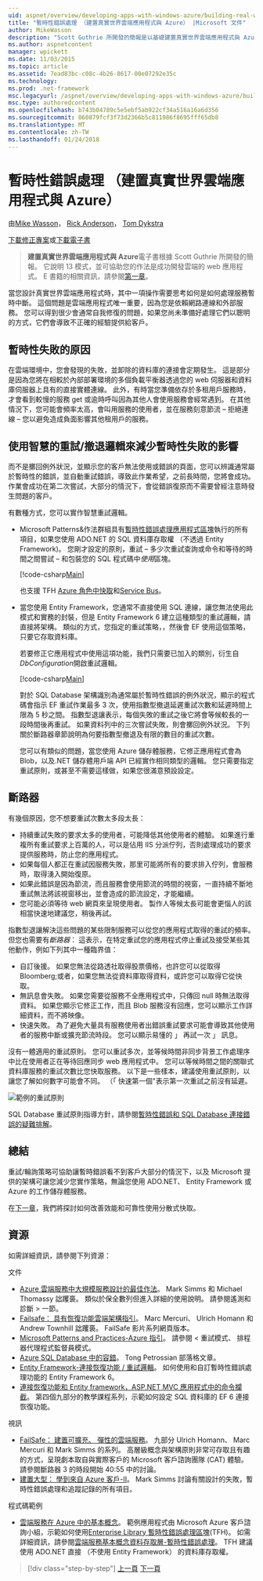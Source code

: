 ```yaml
---
uid: aspnet/overview/developing-apps-with-windows-azure/building-real-world-cloud-apps-with-windows-azure/transient-fault-handling
title: "暫時性錯誤處理 （建置真實世界雲端應用程式與 Azure） |Microsoft 文件"
author: MikeWasson
description: "Scott Guthrie 所開發的簡報是以基礎建置真實世界雲端應用程式與 Azure 的電子書。 它說明 13 模式和做法，他可以..."
ms.author: aspnetcontent
manager: wpickett
ms.date: 11/03/2015
ms.topic: article
ms.assetid: 7ead83bc-c08c-4b26-8617-00e07292e35c
ms.technology: 
ms.prod: .net-framework
msc.legacyurl: /aspnet/overview/developing-apps-with-windows-azure/building-real-world-cloud-apps-with-windows-azure/transient-fault-handling
msc.type: authoredcontent
ms.openlocfilehash: b743b04789c5e5ebf5ab922cf34a516a16a6d356
ms.sourcegitcommit: 060879fcf3f73d2366b5c811986f8695fff65db8
ms.translationtype: MT
ms.contentlocale: zh-TW
ms.lasthandoff: 01/24/2018
---
```

<a name="transient-fault-handling-building-real-world-cloud-apps-with-azure"></a>暫時性錯誤處理 （建置真實世界雲端應用程式與 Azure）
====================
由[Mike Wasson](https://github.com/MikeWasson)， [Rick Anderson](https://github.com/Rick-Anderson)， [Tom Dykstra](https://github.com/tdykstra)

[下載修正專案](http://code.msdn.microsoft.com/Fix-It-app-for-Building-cdd80df4)或[下載電子書](http://blogs.msdn.com/b/microsoft_press/archive/2014/07/23/free-ebook-building-cloud-apps-with-microsoft-azure.aspx)

> **建置真實世界雲端應用程式與 Azure**電子書根據 Scott Guthrie 所開發的簡報。 它說明 13 模式，並可協助您的作法是成功開發雲端的 web 應用程式。 E 書籍的相關資訊，請參閱[第一章](introduction.md)。


當您設計真實世界雲端應用程式時，其中一項操作需要思考如何是如何處理服務暫時中斷。 這個問題是雲端應用程式唯一重要，因為您是依賴網路連線和外部服務。 您可以得到很少會通常自我修復的問題，如果您尚未準備好處理它們以聰明的方式，它們會導致不正確的經驗提供給客戶。

## <a name="causes-of-transient-failures"></a>暫時性失敗的原因

在雲端環境中，您會發現的失敗，並卸除的資料庫的連接會定期發生。 這是部分是因為您將在相較於內部部署環境的多個負載平衡器透過您的 web 伺服器和資料庫伺服器上具有的直接實體連線。 此外，有時當您準備依存於多租用戶服務時，才會看到較慢的服務 get 或逾時呼叫因為其他人會使用服務會經常遇到。 在其他情況下，您可能會頻率太高，會叫用服務的使用者，並在服務刻意節流 – 拒絕連線 – 您以避免造成負面影響其他租用戶的服務。

## <a name="use-smart-retryback-off-logic-to-mitigate-the-effect-of-transient-failures"></a>使用智慧的重試/撤退邏輯來減少暫時性失敗的影響

而不是擲回例外狀況，並顯示您的客戶無法使用或錯誤的頁面，您可以辨識通常屬於暫時性的錯誤，並自動重試錯誤，導致此作業希望，之前長時間，您將會成功。 作業會成功在第二次嘗試，大部分的情況下，會從錯誤復原而不需要曾經注意時發生問題的客戶。

有數種方式，您可以實作智慧重試邏輯。

- Microsoft Patterns&amp;作法群組具有[暫時性錯誤處理應用程式區塊](https://msdn.microsoft.com/library/dn440719(v=pandp.60).aspx)執行的所有項目，如果您使用 ADO.NET 的 SQL 資料庫存取權 （不透過 Entity Framework)。 您剛才設定的原則，重試 – 多少次重試查詢或命令和等待的時間之間嘗試 – 和包裝您的 SQL 程式碼中*使用*區塊。

    [!code-csharp[Main](transient-fault-handling/samples/sample1.cs)]

    也支援 TFH [Azure 角色中快取](https://msdn.microsoft.com/library/windowsazure/dn386103.aspx)和[Service Bus](https://azure.microsoft.com/services/service-bus/)。
- 當您使用 Entity Framework，您通常不直接使用 SQL 連線，讓您無法使用此模式和實務的封裝，但是 Entity Framework 6 建立這種類型的重試邏輯，請直接將架構。 類似的方式，您指定的重試策略，，然後會 EF 使用這個策略，只要它存取資料庫。

    若要修正它應用程式中使用這項功能，我們只需要已加入的類別，衍生自*DbConfiguration*開啟重試邏輯。

    [!code-csharp[Main](transient-fault-handling/samples/sample2.cs)]

    對於 SQL Database 架構識別為通常屬於暫時性錯誤的例外狀況，顯示的程式碼會指示 EF 重試作業最多 3 次，使用指數型撤退延遲重試次數和延遲時間上限為 5 秒之間。 指數型退讓表示，每個失敗的重試之後它將會等候較長的一段時間後再重試。 如果資料列中的三次嘗試失敗，則會擲回例外狀況。 下列關於斷路器章節說明為何要指數型撤退及有限的數目的重試次數。

    您可以有類似的問題，當您使用 Azure 儲存體服務，它修正應用程式會為 Blob，以及.NET 儲存體用戶端 API 已經實作相同類型的邏輯。 您只需要指定重試原則，或甚至不需要這樣做，如果您很滿意預設設定。

<a id="circuitbreakers"></a>
## <a name="circuit-breakers"></a>斷路器

有幾個原因，您不想要重試次數太多段太長：

- 持續重試失敗的要求太多的使用者，可能降低其他使用者的體驗。 如果進行重複所有重試要求上百萬的人，可以是佔用 IIS 分派佇列，否則處理成功的要求提供服務時，防止您的應用程式。
- 如果每個人都正在重試因服務失敗，那里可能將所有的要求排入佇列，會服務時，取得湧入開始復原。
- 如果此錯誤是因為節流，而且服務會使用節流的時間的視窗，一直持續不斷地重試無法將該視窗移出，並會造成的節流設定，才能繼續。
- 您可能必須等待 web 網頁來呈現使用者。 製作人等候太長可能會更惱人的該相當快速地建議您，稍後再試。

指數型退讓解決這些問題的某些限制服務可以從您的應用程式取得的重試的頻率。 但您也需要有*斷路器*： 這表示，在特定重試您的應用程式停止重試及接受某些其他動作，例如下列其中一種臨界值：

- 自訂後援。 如果您無法從路透社取得股票價格，也許您可以從取得 Bloomberg;或者，如果您無法從資料庫取得資料，或許您可以取得它從快取。
- 無訊息會失敗。 如果您需要從服務不全應用程式中，只傳回 null 時無法取得資料。 如果您顯示它修正工作，而且 Blob 服務沒有回應，您可以顯示工作詳細資料，而不將映像。
- 快速失敗。 為了避免大量具有服務使用者出錯誤重試要求可能會導致其他使用者的服務中斷或擴充節流時段。 您可以顯示易懂的 」 再試一次 」 訊息。

沒有一體適用的重試原則。 您可以重試多次，並等候時間非同步背景工作處理序中比在使用者正在等待回應同步 web 應用程式中。 您可以等候時間之間的關聯式資料庫服務的重試次數比您快取服務。 以下是一些樣本，建議使用重試原則，以讓您了解如何數字可能會不同。 （「 快速第一個"表示第一次重試之前沒有延遲。

![範例的重試原則](transient-fault-handling/_static/image1.png)

SQL Database 重試原則指導方針，請參閱[暫時性錯誤和 SQL Database 連接錯誤的疑難排解](https://azure.microsoft.com/documentation/articles/sql-database-connectivity-issues/)。

## <a name="summary"></a>總結

重試/輪詢策略可協助讓暫時錯誤看不到客戶大部分的情況下，以及 Microsoft 提供的架構可讓您減少您實作策略，無論您使用 ADO.NET、 Entity Framework 或 Azure 的工作儲存體服務。

在[下一章](distributed-caching.md)，我們將探討如何改善效能和可靠性使用分散式快取。

## <a name="resources"></a>資源

如需詳細資訊，請參閱下列資源：

文件

- [Azure 雲端服務中大規模服務設計的最佳作法](https://msdn.microsoft.com/library/windowsazure/jj717232.aspx)。 Mark Simms 和 Michael Thomassy 詘躩裛。 類似於保全數列但進入詳細的使用說明。 請參閱遙測和診斷 > 一節。
- [Failsafe： 具有恢復功能雲端架構指引](https://msdn.microsoft.com/library/windowsazure/jj853352.aspx)。 Marc Mercuri、 Ulrich Homann 和 Andrew Townhill 詘躩裛。 FailSafe 影片系列網頁版本。
- [Microsoft Patterns and Practices-Azure 指引](https://msdn.microsoft.com/library/dn568099.aspx)。 請參閱 < 重試模式、 排程器代理程式監督員模式。
- [Azure SQL Database 中的容錯](https://blogs.msdn.com/b/windowsazure/archive/2012/07/30/fault-tolerance-in-windows-azure-sql-database.aspx)。 Tong Petrossian 部落格文章。
- [Entity Framework-連接恢復功能 / 重試邏輯](https://msdn.microsoft.com/data/dn456835)。 如何使用和自訂暫時性錯誤處理功能的 Entity Framework 6。
- [連接恢復功能和 Entity framework，ASP.NET MVC 應用程式中的命令攔截](../../../../mvc/overview/getting-started/getting-started-with-ef-using-mvc/connection-resiliency-and-command-interception-with-the-entity-framework-in-an-asp-net-mvc-application.md)。 第四個九部分的教學課程系列，示範如何設定 SQL 資料庫的 EF 6 連接恢復功能。

視訊

- [FailSafe： 建置可擴充、 彈性的雲端服務](https://channel9.msdn.com/Series/FailSafe)。 九部分 Ulrich Homann、 Marc Mercuri 和 Mark Simms 的系列。 高層級概念與架構原則非常可存取且有趣的方式，呈現劇本取自與實際客戶的 Microsoft 客戶諮詢團隊 (CAT) 體驗。 請參閱斷路器 3 的時段開始 40:55 中的討論。
- [建置大型： 學到來自 Azure 客戶-II](https://channel9.msdn.com/Events/Build/2012/3-030)。 Mark Simms 討論有關設計的失敗，暫時性錯誤處理和追蹤記錄的所有項目。

程式碼範例

- [雲端服務在 Azure 中的基本概念](https://code.msdn.microsoft.com/Cloud-Service-Fundamentals-4ca72649)。 範例應用程式由 Microsoft Azure 客戶諮詢小組，示範如何使用[Enterprise Library 暫時性錯誤處理區塊](http://nuget.org/packages/EnterpriseLibrary.TransientFaultHandling/)(TFH)。 如需詳細資訊，請參閱[雲端服務基本概念資料存取層-暫時性錯誤處理](https://social.technet.microsoft.com/wiki/contents/articles/18665.cloud-service-fundamentals-data-access-layer-transient-fault-handling.aspx)。 TFH 建議使用 ADO.NET 直接 （不使用 Entity Framework） 的資料庫存取權。

>[!div class="step-by-step"]
[上一頁](monitoring-and-telemetry.md)
[下一頁](distributed-caching.md)
